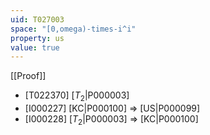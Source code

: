 ```yaml
---
uid: T027003
space: "[0,omega)-times-i^i"
property: us
value: true
---
```

[[Proof]]

* [T022370] [$T_2$|P000003]
* [I000227] [KC|P000100] => [US|P000099]
* [I000228] [$T_2$|P000003] => [KC|P000100]


